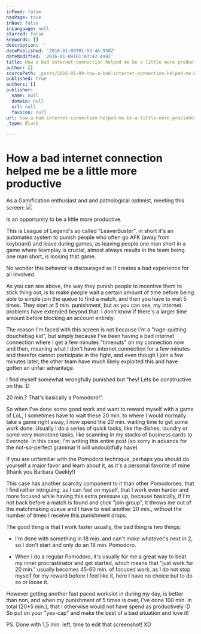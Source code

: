 ```yaml
---
inFeed: false
hasPage: true
inNav: false
inLanguage: null
starred: false
keywords: []
description: ''
datePublished: '2016-01-09T01:03:46.958Z'
dateModified: '2016-01-09T01:03:42.499Z'
title: How a bad internet connection helped me be a little more productive
author: []
sourcePath: _posts/2016-01-09-how-a-bad-internet-connection-helped-me-be-a-little-more-pro.md
published: true
authors: []
publisher:
  name: null
  domain: null
  url: null
  favicon: null
url: how-a-bad-internet-connection-helped-me-be-a-little-more-pro/index.html
_type: Blurb

---
```

# How a bad internet connection helped me be a little more productive

As a Gamification enthusiast and and pathological optimist, meeting this screen:
![](https://s3-us-west-2.amazonaws.com/the-grid-img/p/50fc73f24312461336d7d0114f2dfd756ebad6c7.png)

Is an opportunity to be a little more productive.

This is League of Legend's so called "LeaverBuster", in short it's an automated system to punish people who often go AFK (away from keyboard) and leave during games, as leaving people one man short in a game where teamplay is crucial, almost always results in the team being one man short, is loosing that game.

No wonder this behavior is discouraged as it creates a bad experience for all involved.

As you can see above, the way they punish people to incentive them to stick thing out, is to make people wait a certain amount of time before being able to simple join the queue to find a match, and then you have to wait 5 times.
They start at 5 min. punishment, but as you can see, my internet problems have extended beyond that. I don't know if there's a larger time amount before blocking an account entirely.

The reason I'm faced with this screen is not because I'm a "rage-quitting douchebag kid", but simply because I've been having a bad internet connection where I get a few minutes "timeouts" on my connection now and then, meaning what I don't have internet connection for a few minutes and therefor cannot participate in the fight, and even though I join a few minutes later, the other team have much likely exploited this and have gotten an unfair advantage.

I find myself somewhat wrongfully punished but "hey! Lets be constructive on this :D

20 min.? That's basically a Pomodoro!".

So when I've done some good work and want to reward myself with a game of LoL, I sometimes have to wait these 20 min. to where I would normally take a game right away, I now spend the 20 min. waiting time to get some work done.
Usually I do a series of quick tasks, like the dishes, laundry or some very monotone tasks, like scanning in my stacks of business cards to Evernote. In this case; I'm writing this entire post (so sorry in advance for the not-so-perfect grammar It will undoubtfully have)

If you are unfamiliar with the Pomodoro technique, perhaps you should do yourself a major favor and learn about it, as it's a personal favorite of mine (thank you Barbara Oaekly!)

This case has another scarcity component to it than other Pomodoroes, that I find rather intriguing, as I can feel on myself, that I work even harder and more focused while having this extra pressure up, because basically, if I'm not back before a match is found and click "join group", it throws me out of the matchmaking queue and I have to wait another 20 min., without the number of times I receive this punishment drops.

The good thing is that I work faster usually, the bad thing is two things:

* I'm done with something in 18 min. and can't make whatever's next in 2, so I don't start and only do an 18 min. Pomodoro.

* When I do a regular Pomodoro, it's usually for me a great way to beat my inner procrastinator and get started, which means that "just work for 20 min." usually becomes 45-60 min. of focused work, as I do not stop myself for my reward before I feel like it, here I have no choice but to do so or loose it.

However getting another fast paced workslot in during my day, is better than non, and when my punishment of 5 times is over, I've done 100 min. in total (20\*5 min.), that I otherwise would not have spend as productively :D
So put on your "yes-cap" and make the best of a bad situation and love it!

PS. Done with 1,5 min. left, time to edit that screenshot! XD